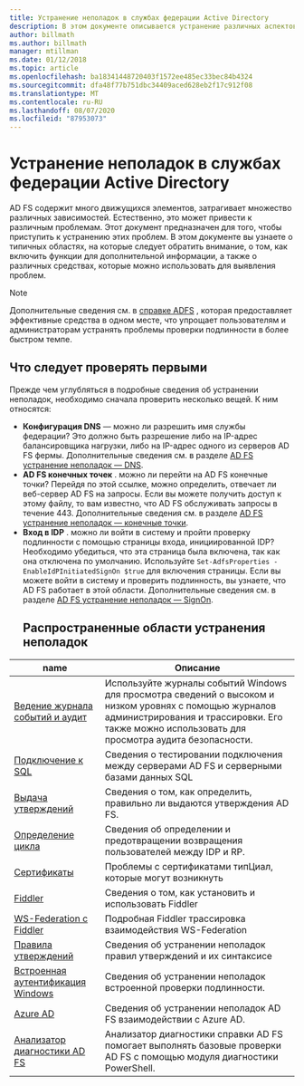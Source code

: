 ```yaml
---
title: Устранение неполадок в службах федерации Active Directory
description: В этом документе описывается устранение различных аспектов AD FS
author: billmath
ms.author: billmath
manager: mtillman
ms.date: 01/12/2018
ms.topic: article
ms.openlocfilehash: ba18341448720403f1572ee485ec33bec84b4324
ms.sourcegitcommit: dfa48f77b751dbc34409aced628eb2f17c912f08
ms.translationtype: MT
ms.contentlocale: ru-RU
ms.lasthandoff: 08/07/2020
ms.locfileid: "87953073"
---
```

# <a name="troubleshooting-ad-fs"></a>Устранение неполадок в службах федерации Active Directory
AD FS содержит много движущихся элементов, затрагивает множество различных зависимостей.  Естественно, это может привести к различным проблемам.  Этот документ предназначен для того, чтобы приступить к устранению этих проблем.  В этом документе вы узнаете о типичных областях, на которые следует обратить внимание, о том, как включить функции для дополнительной информации, а также о различных средствах, которые можно использовать для выявления проблем.

>[!NOTE]
>Дополнительные сведения см. в [справке ADFS](https://adfshelp.microsoft.com) , которая предоставляет эффективные средства в одном месте, что упрощает пользователям и администраторам устранять проблемы проверки подлинности в более быстром темпе.


## <a name="what-to-check-first"></a>Что следует проверять первыми
Прежде чем углубляться в подробные сведения об устранении неполадок, необходимо сначала проверить несколько вещей.  К ним относятся:
- **Конфигурация DNS** — можно ли разрешить имя службы федерации?  Это должно быть разрешение либо на IP-адрес балансировщика нагрузки, либо на IP-адрес одного из серверов AD FS фермы.  Дополнительные сведения см. в разделе [AD FS устранение неполадок — DNS](ad-fs-tshoot-dns.md).
- **AD FS конечных точек** . можно ли перейти на AD FS конечные точки?  Перейдя по этой ссылке, можно определить, отвечает ли веб-сервер AD FS на запросы.  Если вы можете получить доступ к этому файлу, то вам известно, что AD FS обслуживать запросы в течение 443.  Дополнительные сведения см. в разделе [AD FS устранение неполадок — конечные точки](ad-fs-tshoot-endpoints.md).
- **Вход в IDP** . можно ли войти в систему и пройти проверку подлинности с помощью страницы входа, инициированной IDP?  Необходимо убедиться, что эта страница была включена, так как она отключена по умолчанию.  Используйте `Set-AdfsProperties -EnableIdPInitiatedSignOn $true` для включения страницы.  Если вы можете войти в систему и проверить подлинность, вы узнаете, что AD FS работает в этой области.  Дополнительные сведения см. в разделе [AD FS устранение неполадок — SignOn](ad-fs-tshoot-initiatedsignon.md).
  ##  <a name="common-troubleshooting-areas"></a>Распространенные области устранения неполадок

|name|Описание|
|-----|-----|
|[Ведение журнала событий и аудит](ad-fs-tshoot-logging.md)|Используйте журналы событий Windows для просмотра сведений о высоком и низком уровнях с помощью журналов администрирования и трассировки.  Его также можно использовать для просмотра аудита безопасности.|
|[Подключение к SQL](ad-fs-tshoot-sql.md)|Сведения о тестировании подключения между серверами AD FS и серверными базами данных SQL|
|[Выдача утверждений](ad-fs-tshoot-claims-issuance.md)|Сведения о том, как определить, правильно ли выдаются утверждения AD FS.|
|[Определение цикла](ad-fs-tshoot-loop.md)|Сведения об определении и предотвращении возвращения пользователей между IDP и RP.|
|[Сертификаты](ad-fs-tshoot-certs.md)|Проблемы с сертификатами типЦиал, которые могут возникнуть|
|[Fiddler](ad-fs-tshoot-fiddler.md)|Сведения о том, как установить и использовать Fiddler|
|[WS-Federation с Fiddler](ad-fs-tshoot-fiddler-ws-fed.md)|Подробная Fiddler трассировка взаимодействия WS-Federation|
|[Правила утверждений](ad-fs-tshoot-claims-rules.md)|Сведения об устранении неполадок правил утверждений и их синтаксисе|
|[Встроенная аутентификация Windows](ad-fs-tshoot-iwa.md)|Сведения об устранении неполадок встроенной проверки подлинности.|
|[Azure AD](ad-fs-tshoot-azure.md)|Сведения об устранении неполадок AD FS взаимодействии с Azure AD.|
|[Анализатор диагностики AD FS](ad-fs-diagnostics-analyzer.md)|Анализатор диагностики справки AD FS помогает выполнять базовые проверки AD FS с помощью модуля диагностики PowerShell.